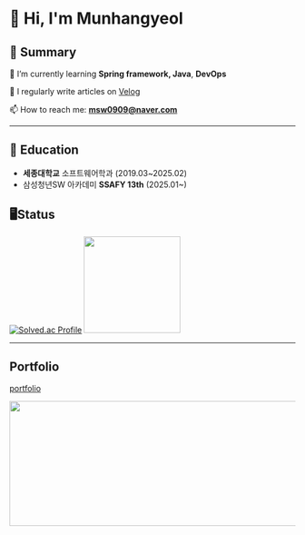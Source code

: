 # 👋 Hi, I'm Munhangyeol

## 🤚 Summary

🌱 I’m currently learning **Spring framework, Java**, **DevOps**

📝 I regularly write articles on [Velog](https://velog.io/@msw0909/posts)

📫 How to reach me: **msw0909@naver.com**

----


## 🧐 Education
- **세종대학교** 소프트웨어학과 (2019.03~2025.02)
- 삼성청년SW 아카데미 **SSAFY 13th** (2025.01~)





## 🖥️Status
[![Solved.ac Profile](http://mazassumnida.wtf/api/v2/generate_badge?boj=msw0909)](https://solved.ac/msw0909/)
<img src="https://github-readme-stats.vercel.app/api?username=Munhangyeol&show_icons=true&theme=radical" height="170">





----

## Portfolio

[portfolio](https://mousy-operation-6b9.notion.site/1229da2460e48099a4c6dccbe4ebc719)

<a href="https://github.com/devxb/gitanimals">

  <img
    src="https://render.gitanimals.org/lines/Munhangyeol?pet-id=641540816308768536"
    width="600"
    height="220"
  />
</a>

